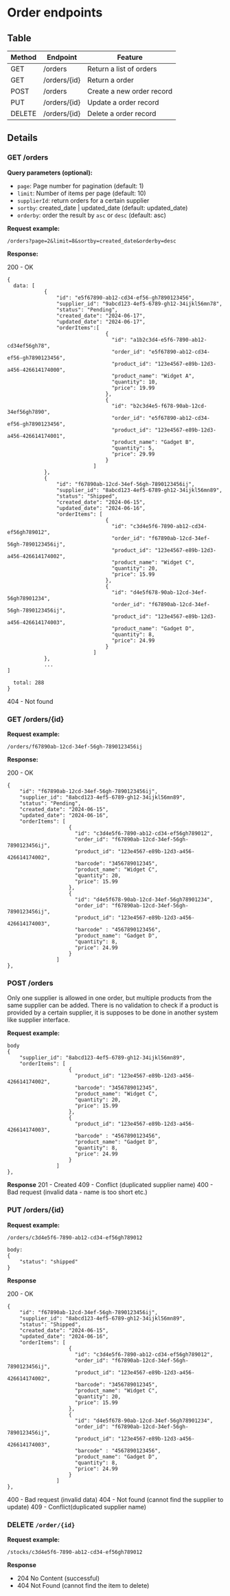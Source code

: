 # Order endpoints

## Table

| Method | Endpoint     | Feature                   |
| ------ | ------------ | ------------------------- |
| GET    | /orders      | Return a list of orders   |
| GET    | /orders/{id} | Return a order            |
| POST   | /orders      | Create a new order record |
| PUT    | /orders/{id} | Update a order record     |
| DELETE | /orders/{id} | Delete a order record     |

## Details

### GET /orders

**Query parameters (optional):**

- `page`: Page number for pagination (default: 1)
- `limit`: Number of items per page (default: 10)
- `supplierId`: return orders for a certain supplier
- `sortby`: created_date | updated_date (default: updated_date)
- `orderby`: order the result by `asc` or `desc` (default: asc)

**Request example:**

```
/orders?page=2&limit=8&sortby=created_date&orderby=desc
```

**Response:**

200 - OK

```
{
  data: [
            {
                "id": "e5f67890-ab12-cd34-ef56-gh7890123456",
                "supplier_id": "9abcd123-4ef5-6789-gh12-34ijkl56mn78",
                "status": "Pending",
                "created_date": "2024-06-17",
                "updated_date": "2024-06-17",
                "orderItems":[
                                {
                                  "id": "a1b2c3d4-e5f6-7890-ab12-cd34ef56gh78",
                                  "order_id": "e5f67890-ab12-cd34-ef56-gh7890123456",
                                  "product_id": "123e4567-e89b-12d3-a456-426614174000",
                                  "product_name": "Widget A",
                                  "quantity": 10,
                                  "price": 19.99
                                },
                                {
                                  "id": "b2c3d4e5-f678-90ab-12cd-34ef56gh7890",
                                  "order_id": "e5f67890-ab12-cd34-ef56-gh7890123456",
                                  "product_id": "123e4567-e89b-12d3-a456-426614174001",
                                  "product_name": "Gadget B",
                                  "quantity": 5,
                                  "price": 29.99
                                }
                            ]
            },
            {
                "id": "f67890ab-12cd-34ef-56gh-7890123456ij",
                "supplier_id": "8abcd123-4ef5-6789-gh12-34ijkl56mn89",
                "status": "Shipped",
                "created_date": "2024-06-15",
                "updated_date": "2024-06-16",
                "orderItems": [
                                {
                                  "id": "c3d4e5f6-7890-ab12-cd34-ef56gh789012",
                                  "order_id": "f67890ab-12cd-34ef-56gh-7890123456ij",
                                  "product_id": "123e4567-e89b-12d3-a456-426614174002",
                                  "product_name": "Widget C",
                                  "quantity": 20,
                                  "price": 15.99
                                },
                                {
                                  "id": "d4e5f678-90ab-12cd-34ef-56gh78901234",
                                  "order_id": "f67890ab-12cd-34ef-56gh-7890123456ij",
                                  "product_id": "123e4567-e89b-12d3-a456-426614174003",
                                  "product_name": "Gadget D",
                                  "quantity": 8,
                                  "price": 24.99
                                }
                            ]
            },
            ...
]

  total: 288
}
```

404 - Not found

### GET /orders/{id}

**Request example:**

```
/orders/f67890ab-12cd-34ef-56gh-7890123456ij
```

**Response:**

200 - OK

```
{
    "id": "f67890ab-12cd-34ef-56gh-7890123456ij",
    "supplier_id": "8abcd123-4ef5-6789-gh12-34ijkl56mn89",
    "status": "Pending",
    "created_date": "2024-06-15",
    "updated_date": "2024-06-16",
    "orderItems": [
                    {
                      "id": "c3d4e5f6-7890-ab12-cd34-ef56gh789012",
                      "order_id": "f67890ab-12cd-34ef-56gh-7890123456ij",
                      "product_id": "123e4567-e89b-12d3-a456-426614174002",
                      "barcode": "3456789012345",
                      "product_name": "Widget C",
                      "quantity": 20,
                      "price": 15.99
                    },
                    {
                      "id": "d4e5f678-90ab-12cd-34ef-56gh78901234",
                      "order_id": "f67890ab-12cd-34ef-56gh-7890123456ij",
                      "product_id": "123e4567-e89b-12d3-a456-426614174003",
                      "barcode" : "4567890123456",
                      "product_name": "Gadget D",
                      "quantity": 8,
                      "price": 24.99
                    }
                ]
},

```

### POST /orders
Only one supplier is allowed in one order, but multiple products from the same supplier can be added.
There is no validation to check if a product is provided by a certain supplier, it is supposes to be done in another system like supplier interface.

**Request example:**

```
body
{
    "supplier_id": "8abcd123-4ef5-6789-gh12-34ijkl56mn89",
    "orderItems": [
                    {
                      "product_id": "123e4567-e89b-12d3-a456-426614174002",
                      "barcode": "3456789012345",
                      "product_name": "Widget C",
                      "quantity": 20,
                      "price": 15.99
                    },
                    {
                      "product_id": "123e4567-e89b-12d3-a456-426614174003",
                      "barcode" : "4567890123456",
                      "product_name": "Gadget D",
                      "quantity": 8,
                      "price": 24.99
                    }
                ]
},
```

**Response**
201 - Created
409 - Conflict (duplicated supplier name)
400 - Bad request (invalid data - name is too short etc.)

### PUT /orders/{id}

**Request example:**

```
/orders/c3d4e5f6-7890-ab12-cd34-ef56gh789012

body:
{
    "status": "shipped"
}
```

**Response**

200 - OK

```
{
    "id": "f67890ab-12cd-34ef-56gh-7890123456ij",
    "supplier_id": "8abcd123-4ef5-6789-gh12-34ijkl56mn89",
    "status": "Shipped",
    "created_date": "2024-06-15",
    "updated_date": "2024-06-16",
    "orderItems": [
                    {
                      "id": "c3d4e5f6-7890-ab12-cd34-ef56gh789012",
                      "order_id": "f67890ab-12cd-34ef-56gh-7890123456ij",
                      "product_id": "123e4567-e89b-12d3-a456-426614174002",
                      "barcode": "3456789012345",
                      "product_name": "Widget C",
                      "quantity": 20,
                      "price": 15.99
                    },
                    {
                      "id": "d4e5f678-90ab-12cd-34ef-56gh78901234",
                      "order_id": "f67890ab-12cd-34ef-56gh-7890123456ij",
                      "product_id": "123e4567-e89b-12d3-a456-426614174003",
                      "barcode" : "4567890123456",
                      "product_name": "Gadget D",
                      "quantity": 8,
                      "price": 24.99
                    }
                ]
},
```

400 - Bad request (invalid data)
404 - Not found (cannot find the supplier to update)
409 - Conflict(duplicated supplier name)

### DELETE `/order/{id}`

**Request example:**

```
/stocks/c3d4e5f6-7890-ab12-cd34-ef56gh789012
```

**Response**

- 204 No Content (successful)
- 404 Not Found (cannot find the item to delete)